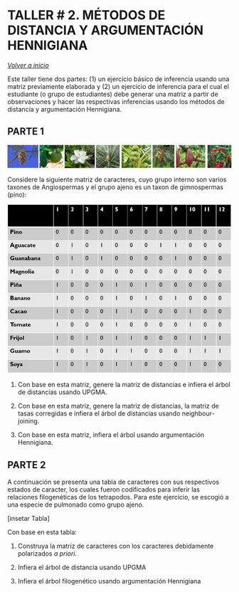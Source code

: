 # TALLER # 2. MÉTODOS DE DISTANCIA Y ARGUMENTACIÓN HENNIGIANA

_[Volver a inicio](/README.md)_

Este taller tiene dos partes: (1) un ejercicio básico de inferencia usando una matriz previamente elaborada y (2) un ejercicio de inferencia para el cual el estudiante (o grupo de estudiantes) debe generar una matriz a partir de observaciones y hacer las respectivas inferencias usando los métodos de distancia y argumentación Hennigiana.

## PARTE 1

![](/clase_2/Slide1.jpg)

Considere la siguiente matriz de caracteres, cuyo grupo interno son varios taxones de Angiospermas y el grupo ajeno es un taxon de gimnospermas (pino):

![](/clase_2/matriz.jpg)


1. Con base en esta matriz, genere la matriz de distancias e infiera el árbol de distancias usando UPGMA.

2. Con base en esta matriz, genere la matriz de distancias, la matriz de tasas corregidas e infiera el árbol de distancias usando neighbour-joining.

3. Con base en esta matriz, infiera el árbol usando argumentación Hennigiana.

## PARTE 2

A continuación se presenta una tabla de caracteres con sus respectivos estados de caracter, los cuales fueron codificados para inferir las relaciones filogenéticas de los tetrapodos. Para este ejercicio, se escogió a una especie de pulmonado como grupo ajeno.

[insetar Tabla]

Con base en esta tabla:

1. Construya la matriz de caracteres con los caracteres debidamente polarizados _a priori_.

2. Infiera el árbol de distancia usando UPGMA

3. Infiera el árbol filogenético usando argumentación Hennigiana



